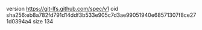 version https://git-lfs.github.com/spec/v1
oid sha256:eb8a782fd791d14ddf3b533e905c7d3ae99051940e68571307f8ce271d0394a4
size 134
